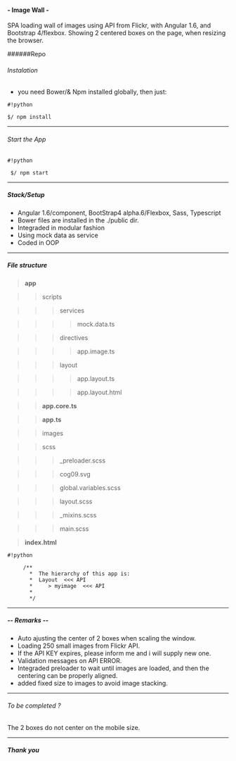 #### - Image Wall -
SPA loading wall of images using API from Flickr, with Angular 1.6, and Bootstrap 4/flexbox.
Showing 2 centered boxes on the page, when resizing the browser.


######Repo


###### Instalation
 - you need Bower/& Npm installed globally, then just:
```
#!python

$/ npm install
```

***
###### Start the App

```
#!python

 $/ npm start
```

***
##### Stack/Setup
* Angular 1.6/component, BootStrap4 alpha.6/Flexbox, Sass, Typescript
* Bower files are installed in the ./public dir.
* Integraded in modular fashion
* Using mock data as service
* Coded in OOP
***


##### File structure

> **app**

>> scripts

>>> services

>>>> mock.data.ts

>>> directives

>>>> app.image.ts

>>> layout

>>>> app.layout.ts

>>>> app.layout.html

>> **app.core.ts**

>> **app.ts**

>> images

>> scss

>>> _preloader.scss

>>> cog09.svg

>>> global.variables.scss

>>> layout.scss

>>> _mixins.scss

>>> main.scss

> **index.html**

```
#!python

     /**
       *  The hierarchy of this app is:
       *  Layout  <<< API
       *     > myimage  <<< API
       *       
       */
```

***

##### -- Remarks --
- Auto ajusting the center of 2 boxes when scaling the window.
- Loading 250 small images from Flickr API.
- If the API KEY expires, please inform me and i will supply new one.
- Validation messages on API ERROR.
- Integraded preloader to wait until images are loaded, and then the centering can be properly aligned.
- added fixed size to images to avoid image stacking.
***

###### To be completed ?
The 2 boxes do not center on the mobile size.
***

##### Thank you